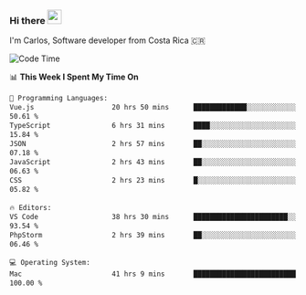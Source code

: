 ### Hi there <img src="https://media.giphy.com/media/hvRJCLFzcasrR4ia7z/giphy.gif" width="25px" height="25px">

I'm Carlos, Software developer from Costa Rica 🇨🇷

[//]: # (<a href="https://app.daily.dev/carum98"><img src="https://github.com/carum98/carum98/blob/main/devcard.svg" width="400" alt="Carlos Umaña Acevedo's Dev Card"/></a>)


<!--START_SECTION:waka-->
![Code Time](http://img.shields.io/badge/Code%20Time-13%2C196%20hrs%2024%20mins-blue)

📊 **This Week I Spent My Time On** 

```text
💬 Programming Languages: 
Vue.js                   20 hrs 50 mins      █████████████░░░░░░░░░░░░   50.61 % 
TypeScript               6 hrs 31 mins       ████░░░░░░░░░░░░░░░░░░░░░   15.84 % 
JSON                     2 hrs 57 mins       ██░░░░░░░░░░░░░░░░░░░░░░░   07.18 % 
JavaScript               2 hrs 43 mins       ██░░░░░░░░░░░░░░░░░░░░░░░   06.63 % 
CSS                      2 hrs 23 mins       █░░░░░░░░░░░░░░░░░░░░░░░░   05.82 % 

🔥 Editors: 
VS Code                  38 hrs 30 mins      ███████████████████████░░   93.54 % 
PhpStorm                 2 hrs 39 mins       ██░░░░░░░░░░░░░░░░░░░░░░░   06.46 % 

💻 Operating System: 
Mac                      41 hrs 9 mins       █████████████████████████   100.00 % 
```


<!--END_SECTION:waka-->
